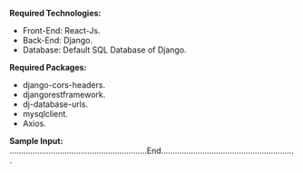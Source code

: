 **Required Technologies:**
* Front-End: React-Js.
* Back-End: Django.
* Database: Default SQL Database of Django.

**Required Packages:**
* django-cors-headers.
* djangorestframework.
* dj-database-urls.
* mysqlclient.
* Axios.

**Sample Input:**
............................................................End...........................................................
